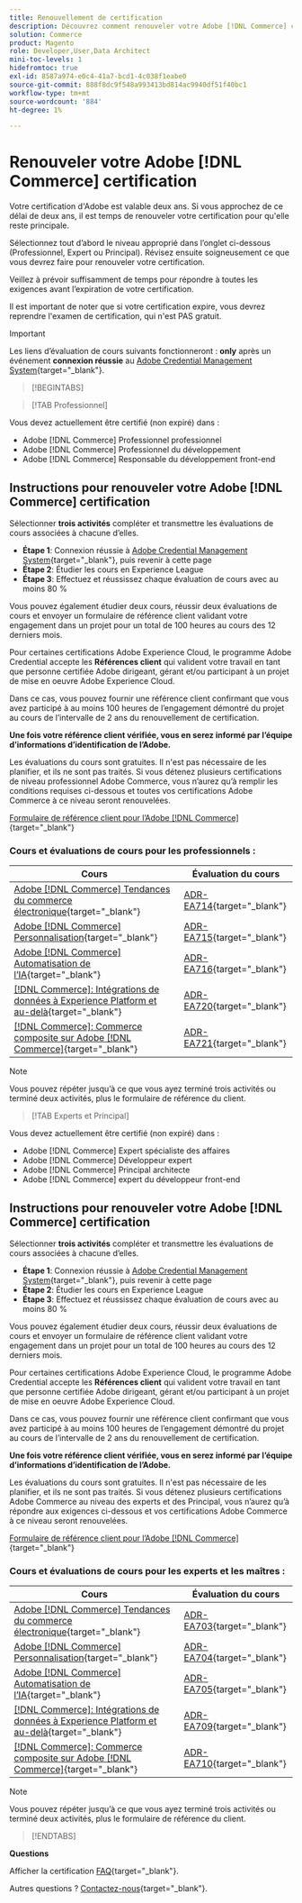 ```yaml
---
title: Renouvellement de certification
description: Découvrez comment renouveler votre Adobe [!DNL Commerce] certification avant son expiration.
solution: Commerce
product: Magento
role: Developer,User,Data Architect
mini-toc-levels: 1
hidefromtoc: true
exl-id: 8587a974-e0c4-41a7-bcd1-4c038f1eabe0
source-git-commit: 888f8dc9f548a993413bd814ac9940df51f40bc1
workflow-type: tm+mt
source-wordcount: '884'
ht-degree: 1%

---
```


# Renouveler votre Adobe [!DNL Commerce] certification

Votre certification d&#39;Adobe est valable deux ans. Si vous approchez de ce délai de deux ans, il est temps de renouveler votre certification pour qu&#39;elle reste principale.

Sélectionnez tout d’abord le niveau approprié dans l’onglet ci-dessous (Professionnel, Expert ou Principal). Révisez ensuite soigneusement ce que vous devrez faire pour renouveler votre certification.

Veillez à prévoir suffisamment de temps pour répondre à toutes les exigences avant l’expiration de votre certification.

Il est important de noter que si votre certification expire, vous devrez reprendre l&#39;examen de certification, qui n&#39;est PAS gratuit.

>[!IMPORTANT]
>
>Les liens d’évaluation de cours suivants fonctionneront : **only** après un événement **connexion réussie** au [Adobe Credential Management System](https://www.certmetrics.com/adobe){target="_blank"}.

>[!BEGINTABS]

>[!TAB Professionnel]

Vous devez actuellement être certifié (non expiré) dans :

* Adobe [!DNL Commerce] Professionnel professionnel
* Adobe [!DNL Commerce] Professionnel du développement
* Adobe [!DNL Commerce] Responsable du développement front-end

## Instructions pour renouveler votre Adobe [!DNL Commerce] certification

Sélectionner **trois activités** compléter et transmettre les évaluations de cours associées à chacune d’elles.

* **Étape 1**: Connexion réussie à [Adobe Credential Management System](https://www.certmetrics.com/adobe){target="_blank"}, puis revenir à cette page
* **Étape 2**: Étudier les cours en Experience League
* **Étape 3**: Effectuez et réussissez chaque évaluation de cours avec au moins 80 %

Vous pouvez également étudier deux cours, réussir deux évaluations de cours et envoyer un formulaire de référence client validant votre engagement dans un projet pour un total de 100 heures au cours des 12 derniers mois.

Pour certaines certifications Adobe Experience Cloud, le programme Adobe Credential accepte les **Références client** qui valident votre travail en tant que personne certifiée Adobe dirigeant, gérant et/ou participant à un projet de mise en oeuvre Adobe Experience Cloud.

Dans ce cas, vous pouvez fournir une référence client confirmant que vous avez participé à au moins 100 heures de l’engagement démontré du projet au cours de l’intervalle de 2 ans du renouvellement de certification.

**Une fois votre référence client vérifiée, vous en serez informé par l’équipe d’informations d’identification de l’Adobe.**

Les évaluations du cours sont gratuites. Il n&#39;est pas nécessaire de les planifier, et ils ne sont pas traités. Si vous détenez plusieurs certifications de niveau professionnel Adobe Commerce, vous n’aurez qu’à remplir les conditions requises ci-dessous et toutes vos certifications Adobe Commerce à ce niveau seront renouvelées.

[Formulaire de référence client pour l’Adobe [!DNL Commerce]](https://www.certmetrics.com/adobe/candidate/caveon_sso_adobe.aspx?ssoLogin=true&amp;eid=ADR-EA711){target="_blank"}

### Cours et évaluations de cours pour les professionnels :

| Cours | Évaluation du cours |
| ------- | ------- |
| [Adobe [!DNL Commerce] Tendances du commerce électronique](https://experienceleague.adobe.com/docs/commerce-events/events/commerce-and-coffee/2022/ecommerce-trends.html){target="_blank"} | [ADR-EA714](https://www.certmetrics.com/adobe/candidate/caveon_sso_adobe.aspx?ssoLogin=true&amp;eid=ADR-EA714){target="_blank"} |
| [Adobe [!DNL Commerce] Personnalisation](https://experienceleague.adobe.com/docs/commerce-events/events/commerce-and-coffee/2022/personalization.html){target="_blank"} | [ADR-EA715](https://www.certmetrics.com/adobe/candidate/caveon_sso_adobe.aspx?ssoLogin=true&amp;eid=ADR-EA715){target="_blank"} |
| [Adobe [!DNL Commerce] Automatisation de l’IA](https://experienceleague.adobe.com/docs/commerce-events/events/commerce-and-coffee/2022/ai-and-automation.html){target="_blank"} | [ADR-EA716](https://www.certmetrics.com/adobe/candidate/caveon_sso_adobe.aspx?ssoLogin=true&amp;eid=ADR-EA716){target="_blank"} |
| [[!DNL Commerce]: Intégrations de données à Experience Platform et au-delà](https://video.tv.adobe.com/v/3413334/){target="_blank"} | [ADR-EA720](https://www.certmetrics.com/adobe/candidate/caveon_sso_adobe.aspx?ssoLogin=true&amp;eid=ADR-EA720){target="_blank"} |
| [[!DNL Commerce]: Commerce composite sur Adobe [!DNL Commerce]](https://video.tv.adobe.com/v/3413335/){target="_blank"} | [ADR-EA721](https://www.certmetrics.com/adobe/candidate/caveon_sso_adobe.aspx?ssoLogin=true&amp;eid=ADR-EA721){target="_blank"} |

>[!NOTE]
>
>Vous pouvez répéter jusqu’à ce que vous ayez terminé trois activités ou terminé deux activités, plus le formulaire de référence du client.

>[!TAB Experts et Principal]

Vous devez actuellement être certifié (non expiré) dans :

* Adobe [!DNL Commerce] Expert spécialiste des affaires
* Adobe [!DNL Commerce] Développeur expert
* Adobe [!DNL Commerce] Principal architecte
* Adobe [!DNL Commerce] expert du développeur front-end

## Instructions pour renouveler votre Adobe [!DNL Commerce] certification

Sélectionner **trois activités** compléter et transmettre les évaluations de cours associées à chacune d’elles.

* **Étape 1**: Connexion réussie à [Adobe Credential Management System](https://www.certmetrics.com/adobe){target="_blank"}, puis revenir à cette page
* **Étape 2**: Étudier les cours en Experience League
* **Étape 3**: Effectuez et réussissez chaque évaluation de cours avec au moins 80 %

Vous pouvez également étudier deux cours, réussir deux évaluations de cours et envoyer un formulaire de référence client validant votre engagement dans un projet pour un total de 100 heures au cours des 12 derniers mois.

Pour certaines certifications Adobe Experience Cloud, le programme Adobe Credential accepte les **Références client** qui valident votre travail en tant que personne certifiée Adobe dirigeant, gérant et/ou participant à un projet de mise en oeuvre Adobe Experience Cloud.

Dans ce cas, vous pouvez fournir une référence client confirmant que vous avez participé à au moins 100 heures de l’engagement démontré du projet au cours de l’intervalle de 2 ans du renouvellement de certification.

**Une fois votre référence client vérifiée, vous en serez informé par l’équipe d’informations d’identification de l’Adobe.**

Les évaluations du cours sont gratuites. Il n&#39;est pas nécessaire de les planifier, et ils ne sont pas traités. Si vous détenez plusieurs certifications Adobe Commerce au niveau des experts et des Principal, vous n’aurez qu’à répondre aux exigences ci-dessous et vos certifications Adobe Commerce à ce niveau seront renouvelées.

[Formulaire de référence client pour l’Adobe [!DNL Commerce]](https://www.certmetrics.com/adobe/candidate/caveon_sso_adobe.aspx?ssoLogin=true&amp;eid=ADR-EA700){target="_blank"}

### Cours et évaluations de cours pour les experts et les maîtres :

| Cours | Évaluation du cours |
| ------- | ------- |
| [Adobe [!DNL Commerce] Tendances du commerce électronique](https://experienceleague.adobe.com/docs/commerce-events/events/commerce-and-coffee/2022/ecommerce-trends.html){target="_blank"} | [ADR-EA703](https://www.certmetrics.com/adobe/candidate/caveon_sso_adobe.aspx?ssoLogin=true&amp;eid=ADR-EA703){target="_blank"} |
| [Adobe [!DNL Commerce] Personnalisation](https://experienceleague.adobe.com/docs/commerce-events/events/commerce-and-coffee/2022/personalization.html){target="_blank"} | [ADR-EA704](https://www.certmetrics.com/adobe/candidate/caveon_sso_adobe.aspx?ssoLogin=true&amp;eid=ADR-EA704){target="_blank"} |
| [Adobe [!DNL Commerce] Automatisation de l’IA](https://experienceleague.adobe.com/docs/commerce-events/events/commerce-and-coffee/2022/ai-and-automation.html){target="_blank"} | [ADR-EA705](https://www.certmetrics.com/adobe/candidate/caveon_sso_adobe.aspx?ssoLogin=true&amp;eid=ADR-EA705){target="_blank"} |
| [[!DNL Commerce]: Intégrations de données à Experience Platform et au-delà](https://video.tv.adobe.com/v/3413334/){target="_blank"} | [ADR-EA709](https://www.certmetrics.com/adobe/candidate/caveon_sso_adobe.aspx?ssoLogin=true&amp;eid=ADR-EA709){target="_blank"} |
| [[!DNL Commerce]: Commerce composite sur Adobe [!DNL Commerce]](https://video.tv.adobe.com/v/3413335/){target="_blank"} | [ADR-EA710](https://www.certmetrics.com/adobe/candidate/caveon_sso_adobe.aspx?ssoLogin=true&amp;eid=ADR-EA710){target="_blank"} |

>[!NOTE]
>
>Vous pouvez répéter jusqu’à ce que vous ayez terminé trois activités ou terminé deux activités, plus le formulaire de référence du client.

>[!ENDTABS]

**Questions**

Afficher la certification [FAQ](https://experienceleague.adobe.com/docs/certification/certification/faq.html){target="_blank"}.

Autres questions ? [Contactez-nous](mailto:certif@adobe.com){target="_blank"}.
